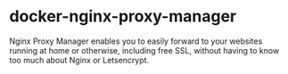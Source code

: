 # docker-nginx-proxy-manager
Nginx Proxy Manager enables you to easily forward to your websites running at home or otherwise, including free SSL, without having to know too much about Nginx or Letsencrypt.
